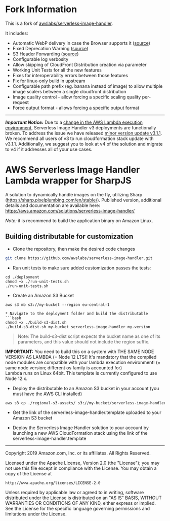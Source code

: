 # Fork Information

This is a fork of [awslabs/serverless-image-handler](https://github.com/awslabs/serverless-image-handler).

It includes:
* Automatic WebP delivery in case the Browser supports it ([source](https://github.com/awslabs/serverless-image-handler/pull/152))
* Fixed Deprecation Warning ([source](https://github.com/awslabs/serverless-image-handler/pull/174))
* S3 Header Forwarding ([source](https://github.com/awslabs/serverless-image-handler/pull/158))
* Configurable log verbosity
* Allow skipping of CloudFront Distribution creation via parameter
* Working Unit Tests for all the new features
* Fixes for interoperability errors between those features
* Fix for linux-only build in upstream
* Configurable path prefix (eg. banana instead of image) to allow multiple image scalers between a single cloudfront distribution
* Image quality control - allow forcing a specific scaling quality per-request
* Force output format - allows forcing a specific output format

----

**_Important Notice:_**
Due to a [change in the AWS Lambda execution environment](https://aws.amazon.com/blogs/compute/upcoming-updates-to-the-aws-lambda-execution-environment/), Serverless Image Handler v3 deployments are functionally broken. To address the issue we have released [minor version update v3.1.1](https://solutions-reference.s3.amazonaws.com/serverless-image-handler/v3.1.1/serverless-image-handler.template). We recommend all users of v3 to run cloudformation stack update with v3.1.1. Additionally, we suggest you to look at v4 of the solution and migrate to v4 if it addresses all of your use cases.

# AWS Serverless Image Handler Lambda wrapper for SharpJS
A solution to dynamically handle images on the fly, utilizing Sharp (https://sharp.pixelplumbing.com/en/stable/).
Published version, additional details and documentation are available here: https://aws.amazon.com/solutions/serverless-image-handler/

_Note:_ it is recommend to build the application binary on Amazon Linux.

## Building distributable for customization
* Clone the repository, then make the desired code changes
```bash
git clone https://github.com/awslabs/serverless-image-handler.git
```

* Run unit tests to make sure added customization passes the tests:
```
cd ./deployment
chmod +x ./run-unit-tests.sh
./run-unit-tests.sh
```

* Create an Amazon S3 Bucket
```
aws s3 mb s3://my-bucket --region eu-central-1

* Navigate to the deployment folder and build the distributable
```bash
chmod +x ./build-s3-dist.sh
./build-s3-dist.sh my-bucket serverless-image-handler my-version
```

> Note: The build-s3-dist script expects the bucket name as one of its parameters, and this value should not include the region suffix.

**IMPORTANT:** You need to build this on a system with THE SAME NODE VERSION AS LAMBDA (= Node 12 LTS)!
It's mandatory that the compiled node modules are compatible with your lambda execution environment! (= same node version; different os family is accounted for)   
Lambda runs on Linux 64bit. This template is currently configured to use Node 12.x.

* Deploy the distributable to an Amazon S3 bucket in your account (you must have the AWS CLI installed)
```bash
aws s3 cp ./regional-s3-assets/ s3://my-bucket/serverless-image-handler/my-version/ --recursive --acl bucket-owner-full-control
```

* Get the link of the serverless-image-handler.template uploaded to your Amazon S3 bucket

* Deploy the Serverless Image Handler solution to your account by launching a new AWS CloudFormation stack using the link of the serverless-image-handler.template

***

Copyright 2019 Amazon.com, Inc. or its affiliates. All Rights Reserved.

Licensed under the Apache License, Version 2.0 (the "License");
you may not use this file except in compliance with the License.
You may obtain a copy of the License at

    http://www.apache.org/licenses/LICENSE-2.0

Unless required by applicable law or agreed to in writing, software
distributed under the License is distributed on an "AS IS" BASIS,
WITHOUT WARRANTIES OR CONDITIONS OF ANY KIND, either express or implied.
See the License for the specific language governing permissions and
limitations under the License.
